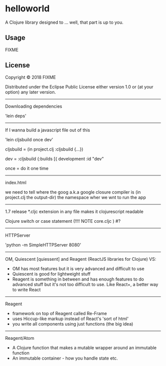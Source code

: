 # helloworld

A Clojure library designed to ... well, that part is up to you.

## Usage

FIXME

## License

Copyright © 2018 FIXME

Distributed under the Eclipse Public License either version 1.0 or (at
your option) any later version.

****

Downloading dependencies

'lein deps'

****

If I wanna build a javascript file out of this

'lein cljsbuild once dev'

cljsbuild = (in project.clj :cljsbuild {...})

dev =  :cljsbuild {:builds [{
development :id "dev"

once = do it one time

****

index.html

we need to tell where the goog a.k.a google closure compiler is (in project.clj the output-dir)
the namespace wher  we wnt to run the app

*****
1.7 release
*.cljc extension in any file makes it clojurescript readable

Clojure switch or case statement (!!!! NOTE core.cljc )
#?

****

HTTPServer

'python -m SimpleHTTPServer 8080'

****
OM, Quiescent [quiessent] and Reagent (ReactJS libraries for Clojure) VS:
- OM has most features but it is very advanced and difficult to use
- Quiescent is good for lightweight stuff
- Reagent is something in between and has enough features to do advanced
stuff but it's not too difficult to use. Like React+, a better way to write React
****

Reagent
- framework on top of Reagent called Re-Frame
- uses Hiccup-like markup instead of React's 'sort of html'
- you write all components using just functions (the big idea)

****
Reagent/Atom

- A Clojure function that makes a mutable wrapper around an immutable function
- An immutable container - how you handle state etc.

